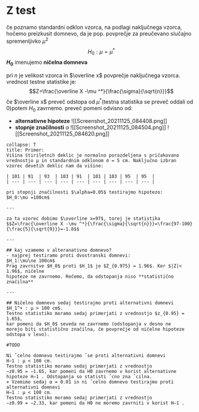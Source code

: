 # Z test
če poznamo standardni odklon vzorca, na podlagi naključnega vzorca, hočemo preizkusit domnevo, da je pop. povprečje za preučevano slučajno spremenljivko $\mu^2$
$$H_0 : \mu =\mu^*$$
**$H_0$** imenujemo **ničelna domneva**

pri $n$ je velikost vzorca in $\overline x$ povprečje naključnega vzorca. vrednost testne statistike je: $$Z=\frac{\overline X -\mu ^*}{\frac{\sigma}{\sqrt{n}}}$$
če $\overline x$ preveč odstopa od $\mu^*$(testna statistika se preveč oddali od 0)potem $H_0$ zavrnemo. preveč pomeni odvisno od:
- **alternativne hipoteze**
	![[Screenshot_20211125_084408.png]]
- **stopnje značilnosti** $\alpha$
	![[Screenshot_20211125_084504.png]]
	![[Screenshot_20211125_084620.png]]
	
```ad-note
collapse: T
title: Primer:
Višina štiriletnih deklic je normalno porazdeljena s pričakovano  
vrednostjo μ in standardnim odklonom σ = 5 cm. Naključno izbran  
vzorec devetih deklic nam da višine: 

| 101 | 91  | 93  | 103 | 91  | 101 | 103 | 95  | 95  | 
| --- | --- | --- | --- | --- | --- | --- | --- | --- |

pri stopnji značilnosti $\alpha=0.05$ testirajmo hipotezo:
$H_0:\mu =100cm$

---

za ta vzorec dobimo $\overline x=97$, torej je statistika
$$Z=\frac{\overline X -\mu ^*}{\frac{\sigma}{\sqrt{n}}}=\frac{97-100}{\frac{5}{\sqrt{9}}}=-1.8$$

---

## kaj vzamemo v alteranativno domnevo?
- najprej testiramo proti dvostranski domnevi:
$H_1:\mu\ne 100cm$
Prag zavrnitve $H_0$ proti $H_1$ je $Z_{0.975} = 1.96$. Ker $|Z|< 1.96$, ničelne  
hipoteze ne zavrnemo. Rečemo, da odstopanja niso **statistično  
značilna**

---

## Ničelno domnevo sedaj testirajmo proti alternativni domnevi  
$H_1^+ : μ > 100 cm$.  
Testno statistiko moramo sedaj primerjati z vrednostjo $z_{0.95} = 1.65$,  
kar pomeni da $H_0$ seveda ne zavrnemo (odstopanja v desno ne  
morejo biti statistično značilna, če povprečje od ničelne hipoteze  
odstopa v levo).

#TODO 

Ni ˇcelno domnevo testirajmo ˇse proti alternativni domnevi  
H−1 : μ < 100 cm.  
Testno statistiko moramo sedaj primerjati z vrednostjo  
−z0.95 = −1.65, kar pomeni da H0 zavrnemo v korist alternativne  
hipoteze H−1 . Odstopanja so statisti ˇcno zna ˇcilna.  
⋄ Vzemimo sedaj α = 0.01 in ni ˇcelno domnevo testirajmo proti  
alternativni domnevi  
H−1 : μ < 100 cm.  
Testno statistiko moramo sedaj primerjati z vrednostjo  
−z0.99 = −2.33, kar pomeni da H0 ne moremo zavrniti v korist H−1 .
```
